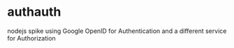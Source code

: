 authauth
========

nodejs spike using Google OpenID for Authentication and a different service for Authorization
